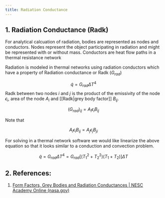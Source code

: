 ```yaml
---
title: Radiation Conductance
---
```

## 1. Radiation Conductance (Radk)
For analytical calcuation of radiation, bodies are represented as nodes and conductors. Nodes represent the object participating in radiation and might be represented with or without mass. Conductors are heat flow paths in a thermal resistance network

Radiation is modeled in thermal networks using radiation conductors which have a property of Radiation conductance or Radk ($G_{rad}$)

$$\dot q = G_{rad} \Delta T^4$$
Radk between two nodes $i$ and $j$ is the product of the emissivity of the node $\epsilon_i$, area of the node $A_i$ and [[Radk|grey body factor]] $B_{ij}$. 

$$(G_{rad})_{ij}=A_i \epsilon_i B_{ij}$$

Note that

$$A_i\epsilon_iB_{ij} =  A_j\epsilon_jB_{ji}$$


For solving in a thermal network software we would like linearize the above equation so that it looks similar to a conduction and convection problem.

$$\dot q = G_{rad} \Delta T^4 = G_{rad} [(T_1^2+T_2^2)(T_1+T_2)] \Delta T $$

## 2. References:
1. [Form Factors, Grey Bodies and Radiation Conductances | NESC Academy Online (nasa.gov)](https://nescacademy.nasa.gov/playlist/d70d74cb91ba4ad0bac3c178bd5626a454)